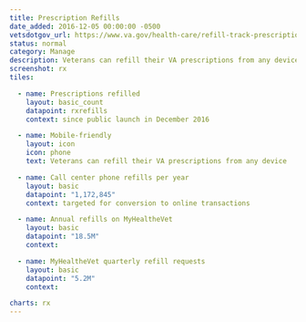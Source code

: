 ```yaml
---
title: Prescription Refills
date_added: 2016-12-05 00:00:00 -0500
vetsdotgov_url: https://www.va.gov/health-care/refill-track-prescriptions/
status: normal
category: Manage
description: Veterans can refill their VA prescriptions from any device
screenshot: rx
tiles:

  - name: Prescriptions refilled
    layout: basic_count
    datapoint: rxrefills
    context: since public launch in December 2016

  - name: Mobile-friendly
    layout: icon
    icon: phone
    text: Veterans can refill their VA prescriptions from any device

  - name: Call center phone refills per year
    layout: basic
    datapoint: "1,172,845"
    context: targeted for conversion to online transactions

  - name: Annual refills on MyHealtheVet
    layout: basic
    datapoint: "18.5M"
    context:

  - name: MyHealtheVet quarterly refill requests
    layout: basic
    datapoint: "5.2M"
    context:

charts: rx
---
```


